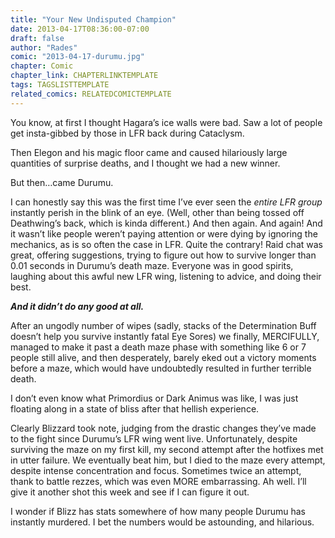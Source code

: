 ```yaml
---
title: "Your New Undisputed Champion"
date: 2013-04-17T08:36:00-07:00
draft: false
author: "Rades"
comic: "2013-04-17-durumu.jpg"
chapter: Comic
chapter_link: CHAPTERLINKTEMPLATE
tags: TAGSLISTTEMPLATE
related_comics: RELATEDCOMICTEMPLATE
---
```


You know, at first I thought Hagara’s ice walls were bad. Saw a lot of people get insta-gibbed by those in LFR back during Cataclysm.


Then Elegon and his magic floor came and caused hilariously large quantities of surprise deaths, and I thought we had a new winner.


But then…came Durumu.


I can honestly say this was the first time I’ve ever seen the *entire LFR group* instantly perish in the blink of an eye. (Well, other than being tossed off Deathwing’s back, which is kinda different.) And then again. And again! And it wasn’t like people weren’t paying attention or were dying by ignoring the mechanics, as is so often the case in LFR. Quite the contrary! Raid chat was great, offering suggestions, trying to figure out how to survive longer than 0.01 seconds in Durumu’s death maze. Everyone was in good spirits, laughing about this awful new LFR wing, listening to advice, and doing their best.


***And it didn’t do any good at all.***


After an ungodly number of wipes (sadly, stacks of the Determination Buff doesn’t help you survive instantly fatal Eye Sores) we finally, MERCIFULLY, managed to make it past a death maze phase with something like 6 or 7 people still alive, and then desperately, barely eked out a victory moments before a maze, which would have undoubtedly resulted in further terrible death. 


I don’t even know what Primordius or Dark Animus was like, I was just floating along in a state of bliss after that hellish experience. 


Clearly Blizzard took note, judging from the drastic changes they’ve made to the fight since Durumu’s LFR wing went live. Unfortunately, despite surviving the maze on my first kill, my second attempt after the hotfixes met in utter failure. We eventually beat him, but I died to the maze every attempt, despite intense concentration and focus. Sometimes twice an attempt, thank to battle rezzes, which was even MORE embarrassing. Ah well. I’ll give it another shot this week and see if I can figure it out.


I wonder if Blizz has stats somewhere of how many people Durumu has instantly murdered. I bet the numbers would be astounding, and hilarious.

